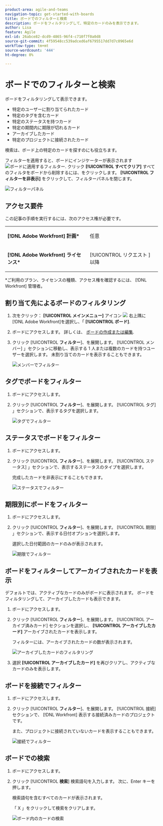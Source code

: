 ```yaml
---
product-area: agile-and-teams
navigation-topic: get-started-with-boards
title: ボードでのフィルターと検索
description: ボードをフィルタリングして、特定のカードのみを表示できます。
author: Lisa
feature: Agile
exl-id: 26abce82-dcd9-4865-96f4-c710f7f0a0d8
source-git-commit: 4f59548cc539adced6af6795517dd7d7c0965e6d
workflow-type: tm+mt
source-wordcount: '444'
ht-degree: 0%

---
```


# ボードでのフィルターと検索

ボードをフィルタリングして表示できます。

* 特定のユーザーに割り当てられたカード
* 特定のタグを含むカード
* 特定のステータスを持つカード
* 特定の期間内に期限が切れるカード
* アーカイブしたカード
* 特定のプロジェクトに接続されたカード

検索は、ボード上の特定のカードを探すのにも役立ちます。

フィルターを適用すると、ボードにインジケーターが表示されます ![ボードに適用するフィルター](assets/boards-filterapplied-30x30.png). クリック **[!UICONTROL すべてクリア]** すべてのフィルタをボードから削除するには、をクリックします。 **[!UICONTROL フィルターを非表示]** をクリックして、フィルターパネルを閉じます。

![フィルターパネル](assets/boards-all-filters-collapsed-1022.png)

## アクセス要件

この記事の手順を実行するには、次のアクセス権が必要です。

<table style="table-layout:auto"> 
 <col> 
 <col> 
 <tbody> 
  <tr> 
   <td role="rowheader"><strong>[!DNL Adobe Workfront] 計画*</strong></td> 
   <td> <p>任意</p> </td> 
  </tr> 
  <tr> 
   <td role="rowheader"><strong>[!DNL Adobe Workfront] ライセンス*</strong></td> 
   <td> <p>[!UICONTROL リクエスト ] 以降</p> </td> 
  </tr> 
 </tbody> 
</table>

&#42;ご利用のプラン、ライセンスの種類、アクセス権を確認するには、 [!DNL Workfront] 管理者。

## 割り当て先によるボードのフィルタリング

1. 次をクリック： **[!UICONTROL メインメニュー]** アイコン ![](assets/main-menu-icon.png) 右上隅に [!DNL Adobe Workfront]を選択し、「 **[!UICONTROL ボード]**.
1. ボードにアクセスします。 詳しくは、 [ボードの作成または編集](../../agile/get-started-with-boards/create-edit-board.md).
1. クリック [!UICONTROL **フィルター**]、を展開します。 [!UICONTROL メンバー] 」セクションに移動し、表示する 1 人または複数のカードを持つユーザーを選択します。 未割り当てのカードを表示することもできます。

   ![メンバーでフィルター](assets/boards-filter-by-assignees-0822.png)

## タグでボードをフィルター

1. ボードにアクセスします。
1. クリック [!UICONTROL **フィルター**]、を展開します。 [!UICONTROL タグ] 」セクションで、表示するタグを選択します。

   ![タグでフィルター](assets/boards-filter-by-tags-0822.png)

## ステータスでボードをフィルター

1. ボードにアクセスします。
1. クリック [!UICONTROL **フィルター**]、を展開します。 [!UICONTROL ステータス] 」セクションで、表示するステータスのタイプを選択します。

   完成したカードを非表示にすることもできます。

   ![ステータスでフィルター](assets/boards-filter-by-status-0822.png)

## 期限別にボードをフィルター

1. ボードにアクセスします。
1. クリック [!UICONTROL **フィルター**]、を展開します。 [!UICONTROL 期限] 」セクションで、表示する日付オプションを選択します。

   選択した日付範囲のカードのみが表示されます。

   ![期限でフィルター](assets/boards-filter-by-due-date-0822.png)

## ボードをフィルターしてアーカイブされたカードを表示

デフォルトでは、アクティブなカードのみがボードに表示されます。 ボードをフィルタリングして、アーカイブしたカードも表示できます。

1. ボードにアクセスします。
1. クリック [!UICONTROL **フィルター**]、を展開します。 [!UICONTROL アーカイブ済みカード] セクションを選択し、 **[!UICONTROL アーカイブしたカード]** アーカイブされたカードを表示します。

   フィルターには、アーカイブされたカードの数が表示されます。

   ![アーカイブしたカードのフィルタリング](assets/boards-filter-by-archived-cards_0822.png)

1. 選択 **[!UICONTROL アーカイブしたカード]** を再びクリアし、アクティブなカードのみを表示します。

## ボードを接続でフィルター

1. ボードにアクセスします。
1. クリック [!UICONTROL **フィルター**]、を展開します。 [!UICONTROL 接続] セクションで、 [!DNL Workfront] 表示する接続済みカードのプロジェクトです。

   また、プロジェクトに接続されていないカードを表示することもできます。

   ![接続でフィルター](assets/boards-filter-by-connection.png)

## ボードでの検索

1. ボードにアクセスします。
1. クリック [!UICONTROL **検索**] 検索語句を入力します。 次に、Enter キーを押します。

   検索語句を含むすべてのカードが表示されます。

   「 X 」をクリックして検索をクリアします。

   ![ボード内のカードの検索](assets/boards-searchbox.png)
